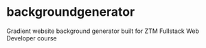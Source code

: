 # backgroundgenerator

Gradient website background generator built for ZTM Fullstack Web Developer course
